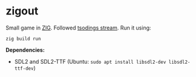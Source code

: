 # zigout

Small game in [ZIG](https://ziglang.org/). Followed [tsodings stream](https://www.youtube.com/watch?v=eIX9zER9vjY). Run it using:

```shell
zig build run
```

**Dependencies:**

- SDL2 and SDL2-TTF (Ubuntu: `sudo apt install libsdl2-dev libsdl2-ttf-dev`)
